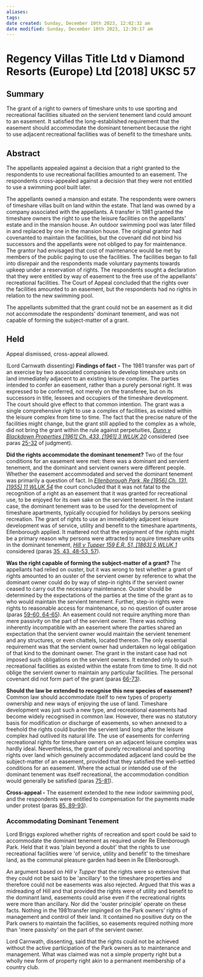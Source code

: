 ```yaml
---
aliases: 
tags: 
date created: Sunday, December 10th 2023, 12:02:32 am
date modified: Sunday, December 10th 2023, 12:39:17 am
---
```


# Regency Villas Title Ltd v Diamond Resorts (Europe) Ltd [2018] UKSC 57

## Summary

The grant of a right to owners of timeshare units to use sporting and recreational facilities situated on the servient tenement land could amount to an easement. It satisfied the long-established requirement that the easement should accommodate the dominant tenement because the right to use adjacent recreational facilities was of benefit to the timeshare units.

## Abstract

The appellants appealed against a decision that a right granted to the respondents to use recreational facilities amounted to an easement. The respondents cross-appealed against a decision that they were not entitled to use a swimming pool built later.

The appellants owned a mansion and estate. The respondents were owners of timeshare villas built on land within the estate. That land was owned by a company associated with the appellants. A transfer in 1981 granted the timeshare owners the right to use the leisure facilities on the appellants' estate and in the mansion house. An outdoor swimming pool was later filled in and replaced by one in the mansion house. The original grantor had covenanted to maintain the facilities, but the covenant did not bind his successors and the appellants were not obliged to pay for maintenance. The grantor had envisaged that cost of maintenance would be met by members of the public paying to use the facilities. The facilities began to fall into disrepair and the respondents made voluntary payments towards upkeep under a reservation of rights. The respondents sought a declaration that they were entitled by way of easement to the free use of the appellants' recreational facilities. The Court of Appeal concluded that the rights over the facilities amounted to an easement, but the respondents had no rights in relation to the new swimming pool.

The appellants submitted that the grant could not be an easement as it did not accommodate the respondents' dominant tenement, and was not capable of forming the subject-matter of a grant.

## Held

Appeal dismissed, cross-appeal allowed.

(Lord Carnwath dissenting) **Findings of fact** **-** The 1981 transfer was part of an exercise by two associated companies to develop timeshare units on land immediately adjacent to an existing leisure complex. The parties intended to confer an easement, rather than a purely personal right. It was expressed to be conferred, not merely on the transferee, but on its successors in title, lessees and occupiers of the timeshare development. The court should give effect to that common intention. The grant was a single comprehensive right to use a complex of facilities, as existed within the leisure complex from time to time. The fact that the precise nature of the facilities might change, but the grant still applied to the complex as a whole, did not bring the grant within the rule against perpetuities, _[Dunn v Blackdown Properties [1961] Ch. 433, [1961] 3 WLUK 20](https://uk.westlaw.com/Document/I9C3C35A0E42711DA8FC2A0F0355337E9/View/FullText.html?originationContext=document&transitionType=DocumentItem&ppcid=9bfa5a8f9d1540a5b3687f833d883509&contextData=(sc.Default))_ considered (see paras [25-32](javascript:void(0); "View judgment paragraphs") of judgment).

**Did the rights accommodate the dominant tenement?** Two of the four conditions for an easement were met: there was a dominant and servient tenement, and the dominant and servient owners were different people. Whether the easement accommodated and served the dominant tenement was primarily a question of fact. In _[Ellenborough Park, Re [1956] Ch. 131, [1955] 11 WLUK 54](https://uk.westlaw.com/Document/IA0E28C30E42711DA8FC2A0F0355337E9/View/FullText.html?originationContext=document&transitionType=DocumentItem&ppcid=9bfa5a8f9d1540a5b3687f833d883509&contextData=(sc.Default))_ the court concluded that it was not fatal to the recognition of a right as an easement that it was granted for recreational use, to be enjoyed for its own sake on the servient tenement. In the instant case, the dominant tenement was to be used for the development of timeshare apartments, typically occupied for holidays by persons seeking recreation. The grant of rights to use an immediately adjacent leisure development was of service, utility and benefit to the timeshare apartments, Ellenborough applied. It mattered not that the enjoyment of the rights might be a primary reason why persons were attracted to acquire timeshare units in the dominant tenement, _[Hill v Tupper 159 E.R. 51, [1863] 5 WLUK 1](https://uk.westlaw.com/Document/IA0E35410FABC11DB9B57B88EFF41B931/View/FullText.html?originationContext=document&transitionType=DocumentItem&ppcid=9bfa5a8f9d1540a5b3687f833d883509&contextData=(sc.Default))_ considered (paras [35, 43, 48-53, 57](javascript:void(0); "View judgment paragraphs")).

**Was the right capable of forming the subject-matter of a grant?** The appellants had relied on ouster, but it was wrong to test whether a grant of rights amounted to an ouster of the servient owner by reference to what the dominant owner could do by way of step-in rights if the servient owner ceased to carry out the necessary maintenance. Ouster should be determined by the expectations of the parties at the time of the grant as to who would maintain the servient tenement. Further, step-in rights were rights to reasonable access for maintenance, so no question of ouster arose (paras [59-60, 64-65](javascript:void(0); "View judgment paragraphs")). An easement could not require anything more than mere passivity on the part of the servient owner. There was nothing inherently incompatible with an easement where the parties shared an expectation that the servient owner would maintain the servient tenement and any structures, or even chattels, located thereon. The only essential requirement was that the servient owner had undertaken no legal obligation of that kind to the dominant owner. The grant in the instant case had not imposed such obligations on the servient owners. It extended only to such recreational facilities as existed within the estate from time to time. It did not oblige the servient owner to maintain any particular facilities. The personal covenant did not form part of the grant (paras [66-73](javascript:void(0); "View judgment paragraphs")).

**Should the law be extended to recognise this new species of easement?** Common law should accommodate itself to new types of property ownership and new ways of enjoying the use of land. Timeshare development was just such a new type, and recreational easements had become widely recognised in common law. However, there was no statutory basis for modification or discharge of easements, so when annexed to a freehold the rights could burden the servient land long after the leisure complex had outlived its natural life. The use of easements for conferring recreational rights for timeshare owners on an adjacent leisure complex was hardly ideal. Nevertheless, the grant of purely recreational and sporting rights over land which genuinely accommodated adjacent land could be the subject-matter of an easement, provided that they satisfied the well-settled conditions for an easement. Where the actual or intended use of the dominant tenement was itself recreational, the accommodation condition would generally be satisfied (paras [75-81](javascript:void(0); "View judgment paragraphs")).

**Cross-appeal -** The easement extended to the new indoor swimming pool, and the respondents were entitled to compensation for the payments made under protest (paras [85, 89-93](javascript:void(0); "View judgment paragraphs")).

### Accommodating Dominant Tenement

Lord Briggs explored whether rights of recreation and sport could be said to accommodate the dominant tenement as required under Re Ellenborough Park. Held that it was 'plain beyond a doubt' that the rights to use recreational facilities were 'of service, utility and benefit' to the timeshare land, as the communal pleasure garden had been in Re Ellenborough.

An argument based on _Hill v Tupper_ that the rights were so extensive that they could not be said to be 'ancillary' to the timeshare properties and therefore could not be easements was also rejected. Argued that this was a midreading of Hill and that provided the rights were of utility and benefit to the dominant land, easements could arise even if the recreational rights were more than ancillary. Nor did the 'ouster principle' operate on these facts. Nothing in the 1981transfer impinged on the Park owners' rights of management and control of their land. It contained no positive duty on the Park owners to maintain the facilities, so easements required nothing more than 'mere passivity' on the part of the servient owner.

Lord Carnwath, dissenting, said that the rights could not be achieved without the active participation of the Park owners as to maintenance and management. What was claimed was not a simple property right but a wholly new form of property right akin to a permanent membership of a country club.
